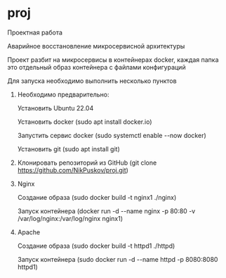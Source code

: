 # proj
Проектная работа

Аварийное восстановление микросервисной архитектуры

Проект разбит на микросервисы в контейнерах docker, каждая папка это отдельный образ контейнера с файлами конфигураций

Для запуска необходимо выполнить несколько пунктов

1. Необходимо предварительно:

   Установить Ubuntu 22.04

   Установить docker (sudo apt install docker.io)

   Запустить сервис docker (sudo systemctl enable --now docker)

   Установить git (sudo apt install git)

4. Клонировать репозиторий из GitHub (git clone https://github.com/NikPuskov/proj.git)

5. Nginx
   
   Создание образа (sudo docker build -t nginx1 ./nginx)

   Запуск контейнера (docker run -d --name nginx -p 80:80 -v /var/log/nginx:/var/log/nginx nginx1)

6. Apache

   Создание образа (sudo docker build -t httpd1 ./httpd)

   Запуск контейнера (sudo docker run -d --name httpd -p 8080:8080 httpd1)

   
